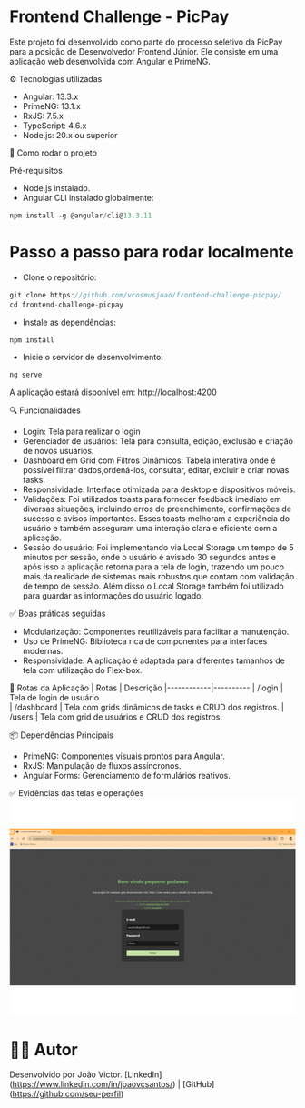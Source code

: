 # Frontend Challenge - PicPay

Este projeto foi desenvolvido como parte do processo seletivo da PicPay para a posição de Desenvolvedor Frontend Júnior. Ele consiste em uma aplicação web desenvolvida com Angular e PrimeNG.

⚙️ Tecnologias utilizadas
- Angular: 13.3.x
- PrimeNG: 13.1.x
- RxJS: 7.5.x
- TypeScript: 4.6.x
- Node.js: 20.x ou superior

🚀 Como rodar o projeto

Pré-requisitos
- Node.js instalado.
- Angular CLI instalado globalmente:
```javascript
npm install -g @angular/cli@13.3.11
```


# Passo a passo para rodar localmente
- Clone o repositório:
```javascript
git clone https://github.com/vcosmusjoao/frontend-challenge-picpay/
cd frontend-challenge-picpay
```
- Instale as dependências:
```javascript
npm install
```
- Inicie o servidor de desenvolvimento:
```javascript
ng serve
```
A aplicação estará disponível em: http://localhost:4200

🔍 Funcionalidades
- Login:
  Tela para realizar o login
- Gerenciador de usuários:
   Tela para consulta, edição, exclusão e criação de novos usuários.
- Dashboard em Grid com Filtros Dinâmicos:
    Tabela interativa onde é possível filtrar dados,ordená-los, consultar, editar, excluir e criar novas tasks.
- Responsividade:
    Interface otimizada para desktop e dispositivos móveis.
- Validações:
    Foi utilizados toasts para fornecer feedback imediato em diversas situações, incluindo erros de preenchimento, confirmações de sucesso e avisos importantes. Esses toasts  melhoram a experiência do usuário e também asseguram uma interação clara e eficiente com a aplicação.
- Sessão do usuário:
  Foi implementando via Local Storage um tempo de 5 minutos por sessão, onde o usuário é avisado 30 segundos antes e após isso a aplicação retorna para a tela de login, trazendo um pouco mais da realidade de sistemas mais robustos que contam com validação de tempo de sessão. Além disso o Local Storage também foi utilizado para guardar as informações do usuário logado.

  
✅ Boas práticas seguidas
- Modularização: Componentes reutilizáveis para facilitar a manutenção.
- Uso de PrimeNG: Biblioteca rica de componentes para interfaces modernas.
- Responsividade: A aplicação é adaptada para diferentes tamanhos de tela com utilização do Flex-box.



🔄 Rotas da Aplicação
| Rotas      | Descrição
|------------|----------
| /login     | Tela de login de usuário  
| /dashboard | Tela com grids dinâmicos de tasks e CRUD dos registros.
| /users     | Tela com grid de usuários e CRUD dos registros.


📦 Dependências Principais
- PrimeNG: Componentes visuais prontos para Angular.
- RxJS: Manipulação de fluxos assíncronos.
- Angular Forms: Gerenciamento de formulários reativos.

✅ Evidências das telas e operações
![GIF](https://github.com/vcosmusjoao/frontend-challenge-picpay/blob/master/steps_challenge.gif?raw=true)



# 👨‍💻 Autor
Desenvolvido por João Victor.
[LinkedIn] (https://www.linkedin.com/in/joaovcsantos/) | [GitHub] (https://github.com/seu-perfil)
